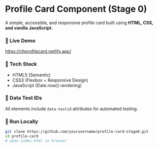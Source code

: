 # Profile Card Component (Stage 0)

A simple, accessible, and responsive profile card built using **HTML, CSS, and vanilla JavaScript**.

### 🚀 Live Demo
https://rihprofilecard.netlify.app/

### 🧰 Tech Stack
- HTML5 (Semantic)
- CSS3 (Flexbox + Responsive Design)
- JavaScript (Date.now() rendering)

### 🧪 Data Test IDs
All elements include `data-testid` attributes for automated testing.

### 📂 Run Locally
```bash
git clone https://github.com/yourusername/profile-card-stage0.git
cd profile-card
# open index.html in browser
